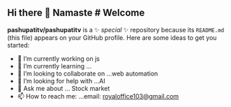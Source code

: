 ## Hi there 👋 Namaste # Welcome 
**pashupatitv/pashupatitv** is a ✨ _special_ ✨ repository because its `README.md` (this file) appears on your GitHub profile.
Here are some ideas to get you started:
- 🔭 I’m currently working on js
- 🌱 I’m currently learning ...
- 👯 I’m looking to collaborate on ...web automation 
- 🤔 I’m looking for help with ...AI
- 💬 Ask me about ... Stock market
- 📫 How to reach me: ...email: royaloffice103@gmail.com

